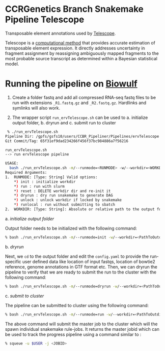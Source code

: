 # CCRGenetics Branch Snakemake Pipeline Telescope

Transposable element annotations used by [Telescope](https://journals.plos.org/ploscompbiol/article?id=10.1371/journal.pcbi.1006453).

Telescope is a [computational method](https://github.com/mlbendall/telescope) that provides accurate estimation of transposable element expression. 
It directly addresses uncertainty in fragment assignment by reassigning ambiguously mapped fragments to 
the most probable source transcript as determined within a Bayesian statistical model.


# Running the pipeline on [Biowulf](https://hpc.nih.gov/) 

1. Create a folder fastq and add all compressed RNA-seq fastq files to be run with extensions `_R1.fastq.gz` and `_R2.fastq.gz`. Hardlinks and symlinks will also work.

2. The wrapper script `run_ervTelescope.sh` can be used to a. initialize output folder, b. dryrun and c. submit run to cluster
```bash
 % ./run_ervTelescope.sh
Pipeline Dir: /gpfs/gsfs10/users/CCBR_Pipeliner/Pipelines/ervTelescope
Git Commit/Tag: 65f31ef9dad234266f456f37bc984886a7f56216

run_ervTelescope.sh
--> run ervTelescope pipeline

USAGE:
  bash ./run_ervTelescope.sh -m/--runmode=<RUNMODE> -w/--workdir=<WORKDIR>
Required Arguments:
1.  RUNMODE: [Type: String] Valid options:
    *) init : initialize workdir
    *) run : run with slurm
    *) reset : DELETE workdir dir and re-init it
    *) dryrun : dry run snakemake to generate DAG
    *) unlock : unlock workdir if locked by snakemake
    *) runlocal : run without submitting to sbatch
2.  WORKDIR: [Type: String]: Absolute or relative path to the output folder with write permissions.
```

  a. _initialize output folder_

  Output folder needs to be initialized with the following command:

```bash
% bash ./run_ervTelescope.sh -m/--runmode=init -w/--workdir=<PathToOutdir>
```

  b. _dryrun_

  Next, we `cd` to the output folder and edit the `config.yaml` to provide the run-specific user defined data like location of input fastqs, location of bowtie2 reference, genome annotations in GTF format etc. Then, we can dryrun the pipeline to verify that we are ready to submit the run to the cluster with the following command:

```bash
% bash ./run_ervTelescope.sh -m/--runmode=dryrun -w/--workdir=<PathToOutdir>
```

  c. _submit to cluster_

  The pipeline can be submitted to cluster using the following command:

```bash
% bash ./run_ervTelescope.sh -m/--runmode=run -w/--workdir=<PathToOutdir>
```
  
  The above command will submit the master job to the cluster which will the spawn individual snakemake rule-jobs. It returns the master jobid which can be used to track the progress pipeline using a command similar to :

```bash
% squeue -u $USER -j <JOBID>
```
